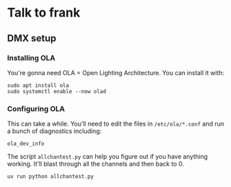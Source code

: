 # Talk to frank

## DMX setup


### Installing OLA

You're gonna need OLA = Open Lighting Architecture. You can install it with:

```
sudo apt install ola
sudo systemctl enable --now olad
```

### Configuring OLA

This can take a while.  You'll need to edit the files in `/etc/ola/*.conf` and run a bunch of diagnostics
including:

```
ola_dev_info
```

The script `allchantest.py` can help you figure out if you have anything working.  It'll blast 
through all the channels and then back to 0.

```
uv run python allchantest.py
```



